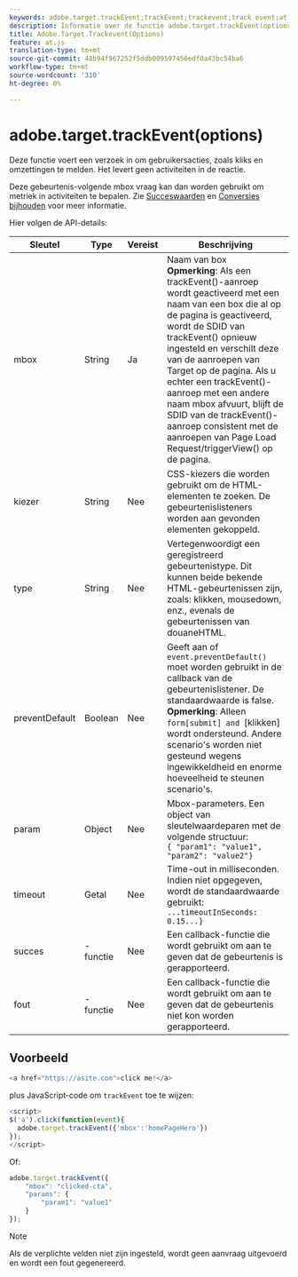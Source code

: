 ```yaml
---
keywords: adobe.target.trackEvent;trackEvent;trackevent;track event;at.js;functions;function;preventDefault;preventdefault;prevent default
description: Informatie over de functie adobe.target.trackEvent(options) voor de JavaScript-bibliotheek van Adobe Target at.js.
title: Adobe.Target.Trackevent(Options)
feature: at.js
translation-type: tm+mt
source-git-commit: 48b94f967252f5ddb009597456edf0a43bc54ba6
workflow-type: tm+mt
source-wordcount: '310'
ht-degree: 0%

---
```



# adobe.target.trackEvent(options)

Deze functie voert een verzoek in om gebruikersacties, zoals kliks en omzettingen te melden. Het levert geen activiteiten in de reactie.

Deze gebeurtenis-volgende mbox vraag kan dan worden gebruikt om metriek in activiteiten te bepalen. Zie [Succeswaarden](/help/c-activities/r-success-metrics/success-metrics.md#reference_D011575C85DA48E989A244593D9B9924) en [Conversies bijhouden](/help/c-implementing-target/c-implementing-target-for-client-side-web/how-to-deployatjs/implementing-target-without-a-tag-manager.md#task_E85D2F64FEB84201A594F2288FABF053) voor meer informatie.

Hier volgen de API-details:

| Sleutel | Type | Vereist | Beschrijving |
|--- |--- |--- |--- |
| mbox | String | Ja | Naam van box <br>**Opmerking**: Als een trackEvent()-aanroep wordt geactiveerd met een naam van een box die al op de pagina is geactiveerd, wordt de SDID van trackEvent() opnieuw ingesteld en verschilt deze van de aanroepen van Target op de pagina. Als u echter een trackEvent()-aanroep met een andere naam mbox afvuurt, blijft de SDID van de trackEvent()-aanroep consistent met de aanroepen van Page Load Request/triggerView() op de pagina. |
| kiezer | String | Nee | CSS-kiezers die worden gebruikt om de HTML-elementen te zoeken. De gebeurtenislisteners worden aan gevonden elementen gekoppeld. |
| type | String | Nee | Vertegenwoordigt een geregistreerd gebeurtenistype. Dit kunnen beide bekende HTML-gebeurtenissen zijn, zoals: klikken, mousedown, enz., evenals de gebeurtenissen van douaneHTML. |
| preventDefault | Boolean | Nee | Geeft aan of `event.preventDefault()` moet worden gebruikt in de callback van de gebeurtenislistener. De standaardwaarde is false.<br>**Opmerking**: Alleen  `form[submit] and `[klikken] wordt ondersteund. Andere scenario&#39;s worden niet gesteund wegens ingewikkeldheid en enorme hoeveelheid te steunen scenario&#39;s. |
| param | Object | Nee | Mbox-parameters. Een object van sleutelwaardeparen met de volgende structuur:<br>`{ "param1": "value1", "param2": "value2"}` |
| timeout | Getal | Nee | Time-out in milliseconden.<br>Indien niet opgegeven, wordt de standaardwaarde gebruikt:<br>`...timeoutInSeconds: 0.15...}` |
| succes | -functie | Nee | Een callback-functie die wordt gebruikt om aan te geven dat de gebeurtenis is gerapporteerd. |
| fout | -functie | Nee | Een callback-functie die wordt gebruikt om aan te geven dat de gebeurtenis niet kon worden gerapporteerd. |

## Voorbeeld

```javascript
<a href="https://asite.com">click me!</a> 
```

plus JavaScript-code om `trackEvent` toe te wijzen:

```javascript
<script> 
$('a').click(function(event){ 
  adobe.target.trackEvent({'mbox':'homePageHero'}) 
}); 
</script> 
```

Of:

```javascript
adobe.target.trackEvent({ 
    "mbox": "clicked-cta", 
    "params": { 
        "param1": "value1" 
    } 
});
```

>[!NOTE]
>
>Als de verplichte velden niet zijn ingesteld, wordt geen aanvraag uitgevoerd en wordt een fout gegenereerd.